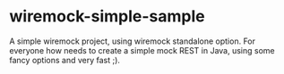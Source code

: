 # wiremock-simple-sample

A simple wiremock project, using wiremock standalone option.
For everyone how needs to create a simple mock REST in Java, using some fancy options and very fast ;).

